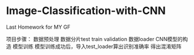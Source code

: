# Image-Classification-with-CNN
Last Homework for MY GF

项目步骤：
数据预处理
数据分片test train validation
数据loader
CNN模型的构造
模型训练
模型训练成功后，导入test_loader算出识别准确率
得出混淆矩阵

